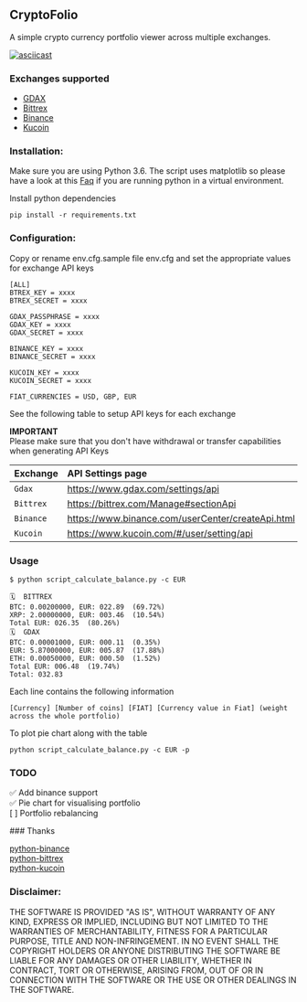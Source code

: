 ## CryptoFolio

A simple crypto currency portfolio viewer across multiple exchanges. 

[![asciicast](https://asciinema.org/a/3gGtqx9A2YHo5VB7hFzcw4ZN7.png)](https://asciinema.org/a/3gGtqx9A2YHo5VB7hFzcw4ZN7) 

### Exchanges supported

* [GDAX](https://www.coinbase.com/join/59934bb507e57a00a92eef18)
* [Bittrex](https://bittrex.com) 
* [Binance](https://www.binance.com/?ref=11695267)
* [Kucoin](https://www.kucoin.com/#/?r=22xtd)

### Installation:

Make sure you are using Python 3.6. The script uses matplotlib so please have a look at this [Faq](https://matplotlib.org/faq/virtualenv_faq.html) 
if you are running python in a virtual environment.

Install python dependencies

```
pip install -r requirements.txt
```

### Configuration:

Copy or rename env.cfg.sample file env.cfg and set the appropriate values for exchange API keys

```
[ALL]
BTREX_KEY = xxxx
BTREX_SECRET = xxxx

GDAX_PASSPHRASE = xxxx
GDAX_KEY = xxxx
GDAX_SECRET = xxxx

BINANCE_KEY = xxxx
BINANCE_SECRET = xxxx

KUCOIN_KEY = xxxx
KUCOIN_SECRET = xxxx

FIAT_CURRENCIES = USD, GBP, EUR
```

See the following table to setup API keys for each exchange  

**IMPORTANT**  
Please make sure that you don't have withdrawal or transfer capabilities when generating API Keys

| Exchange |API Settings page |
|:---- |:---- |
| `Gdax` | https://www.gdax.com/settings/api |
| `Bittrex` | https://bittrex.com/Manage#sectionApi |  
| `Binance` | https://www.binance.com/userCenter/createApi.html |
| `Kucoin` | https://www.kucoin.com/#/user/setting/api |


### Usage

```
$ python script_calculate_balance.py -c EUR

🗓  BITTREX
BTC: 0.00200000, EUR: 022.89  (69.72%)
XRP: 2.00000000, EUR: 003.46  (10.54%)
Total EUR: 026.35  (80.26%)
🗓  GDAX
BTC: 0.00001000, EUR: 000.11  (0.35%)
EUR: 5.87000000, EUR: 005.87  (17.88%)
ETH: 0.00050000, EUR: 000.50  (1.52%)
Total EUR: 006.48  (19.74%)
Total: 032.83
```

Each line contains the following information
```
[Currency] [Number of coins] [FIAT] [Currency value in Fiat] (weight across the whole portfolio)
``` 

To plot pie chart along with the table

```
python script_calculate_balance.py -c EUR -p
```

### TODO
 
✅ Add binance support    
✅ Pie chart for visualising portfolio  
[ ] Portfolio rebalancing  
 
### Thanks

[python-binance](https://github.com/sammchardy/python-binance)   
[python-bittrex](https://github.com/ericsomdahl/python-bittrex)   
[python-kucoin](https://github.com/sammchardy/python-kucoin)  

### Disclaimer:

THE SOFTWARE IS PROVIDED "AS IS", WITHOUT WARRANTY OF ANY KIND, EXPRESS OR IMPLIED, INCLUDING BUT NOT LIMITED TO THE WARRANTIES OF MERCHANTABILITY, FITNESS FOR A PARTICULAR PURPOSE, TITLE AND NON-INFRINGEMENT. IN NO EVENT SHALL THE COPYRIGHT HOLDERS OR ANYONE DISTRIBUTING THE SOFTWARE BE LIABLE FOR ANY DAMAGES OR OTHER LIABILITY, WHETHER IN CONTRACT, TORT OR OTHERWISE, ARISING FROM, OUT OF OR IN CONNECTION WITH THE SOFTWARE OR THE USE OR OTHER DEALINGS IN THE SOFTWARE.